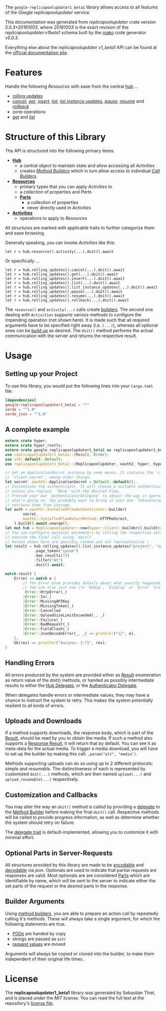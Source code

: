 <!---
DO NOT EDIT !
This file was generated automatically from 'src/generator/templates/api/README.md.mako'
DO NOT EDIT !
-->
The `google-replicapoolupdater1_beta1` library allows access to all features of the *Google replicapoolupdater* service.

This documentation was generated from *replicapoolupdater* crate version *5.0.3+20161003*, where *20161003* is the exact revision of the *replicapoolupdater:v1beta1* schema built by the [mako](http://www.makotemplates.org/) code generator *v5.0.3*.

Everything else about the *replicapoolupdater* *v1_beta1* API can be found at the
[official documentation site](https://cloud.google.com/compute/docs/instance-groups/manager/#applying_rolling_updates_using_the_updater_service).
# Features

Handle the following *Resources* with ease from the central [hub](https://docs.rs/google-replicapoolupdater1_beta1/5.0.3+20161003/google_replicapoolupdater1_beta1/Replicapoolupdater) ...

* [rolling updates](https://docs.rs/google-replicapoolupdater1_beta1/5.0.3+20161003/google_replicapoolupdater1_beta1/api::RollingUpdate)
 * [*cancel*](https://docs.rs/google-replicapoolupdater1_beta1/5.0.3+20161003/google_replicapoolupdater1_beta1/api::RollingUpdateCancelCall), [*get*](https://docs.rs/google-replicapoolupdater1_beta1/5.0.3+20161003/google_replicapoolupdater1_beta1/api::RollingUpdateGetCall), [*insert*](https://docs.rs/google-replicapoolupdater1_beta1/5.0.3+20161003/google_replicapoolupdater1_beta1/api::RollingUpdateInsertCall), [*list*](https://docs.rs/google-replicapoolupdater1_beta1/5.0.3+20161003/google_replicapoolupdater1_beta1/api::RollingUpdateListCall), [*list instance updates*](https://docs.rs/google-replicapoolupdater1_beta1/5.0.3+20161003/google_replicapoolupdater1_beta1/api::RollingUpdateListInstanceUpdateCall), [*pause*](https://docs.rs/google-replicapoolupdater1_beta1/5.0.3+20161003/google_replicapoolupdater1_beta1/api::RollingUpdatePauseCall), [*resume*](https://docs.rs/google-replicapoolupdater1_beta1/5.0.3+20161003/google_replicapoolupdater1_beta1/api::RollingUpdateResumeCall) and [*rollback*](https://docs.rs/google-replicapoolupdater1_beta1/5.0.3+20161003/google_replicapoolupdater1_beta1/api::RollingUpdateRollbackCall)
* zone operations
 * [*get*](https://docs.rs/google-replicapoolupdater1_beta1/5.0.3+20161003/google_replicapoolupdater1_beta1/api::ZoneOperationGetCall) and [*list*](https://docs.rs/google-replicapoolupdater1_beta1/5.0.3+20161003/google_replicapoolupdater1_beta1/api::ZoneOperationListCall)




# Structure of this Library

The API is structured into the following primary items:

* **[Hub](https://docs.rs/google-replicapoolupdater1_beta1/5.0.3+20161003/google_replicapoolupdater1_beta1/Replicapoolupdater)**
    * a central object to maintain state and allow accessing all *Activities*
    * creates [*Method Builders*](https://docs.rs/google-replicapoolupdater1_beta1/5.0.3+20161003/google_replicapoolupdater1_beta1/client::MethodsBuilder) which in turn
      allow access to individual [*Call Builders*](https://docs.rs/google-replicapoolupdater1_beta1/5.0.3+20161003/google_replicapoolupdater1_beta1/client::CallBuilder)
* **[Resources](https://docs.rs/google-replicapoolupdater1_beta1/5.0.3+20161003/google_replicapoolupdater1_beta1/client::Resource)**
    * primary types that you can apply *Activities* to
    * a collection of properties and *Parts*
    * **[Parts](https://docs.rs/google-replicapoolupdater1_beta1/5.0.3+20161003/google_replicapoolupdater1_beta1/client::Part)**
        * a collection of properties
        * never directly used in *Activities*
* **[Activities](https://docs.rs/google-replicapoolupdater1_beta1/5.0.3+20161003/google_replicapoolupdater1_beta1/client::CallBuilder)**
    * operations to apply to *Resources*

All *structures* are marked with applicable traits to further categorize them and ease browsing.

Generally speaking, you can invoke *Activities* like this:

```Rust,ignore
let r = hub.resource().activity(...).doit().await
```

Or specifically ...

```ignore
let r = hub.rolling_updates().cancel(...).doit().await
let r = hub.rolling_updates().get(...).doit().await
let r = hub.rolling_updates().insert(...).doit().await
let r = hub.rolling_updates().list(...).doit().await
let r = hub.rolling_updates().list_instance_updates(...).doit().await
let r = hub.rolling_updates().pause(...).doit().await
let r = hub.rolling_updates().resume(...).doit().await
let r = hub.rolling_updates().rollback(...).doit().await
```

The `resource()` and `activity(...)` calls create [builders][builder-pattern]. The second one dealing with `Activities`
supports various methods to configure the impending operation (not shown here). It is made such that all required arguments have to be
specified right away (i.e. `(...)`), whereas all optional ones can be [build up][builder-pattern] as desired.
The `doit()` method performs the actual communication with the server and returns the respective result.

# Usage

## Setting up your Project

To use this library, you would put the following lines into your `Cargo.toml` file:

```toml
[dependencies]
google-replicapoolupdater1_beta1 = "*"
serde = "^1.0"
serde_json = "^1.0"
```

## A complete example

```Rust
extern crate hyper;
extern crate hyper_rustls;
extern crate google_replicapoolupdater1_beta1 as replicapoolupdater1_beta1;
use replicapoolupdater1_beta1::{Result, Error};
use std::default::Default;
use replicapoolupdater1_beta1::{Replicapoolupdater, oauth2, hyper, hyper_rustls, chrono, FieldMask};

// Get an ApplicationSecret instance by some means. It contains the `client_id` and
// `client_secret`, among other things.
let secret: oauth2::ApplicationSecret = Default::default();
// Instantiate the authenticator. It will choose a suitable authentication flow for you,
// unless you replace  `None` with the desired Flow.
// Provide your own `AuthenticatorDelegate` to adjust the way it operates and get feedback about
// what's going on. You probably want to bring in your own `TokenStorage` to persist tokens and
// retrieve them from storage.
let auth = oauth2::InstalledFlowAuthenticator::builder(
        secret,
        oauth2::InstalledFlowReturnMethod::HTTPRedirect,
    ).build().await.unwrap();
let mut hub = Replicapoolupdater::new(hyper::Client::builder().build(hyper_rustls::HttpsConnectorBuilder::new().with_native_roots().https_or_http().enable_http1().build()), auth);
// You can configure optional parameters by calling the respective setters at will, and
// execute the final call using `doit()`.
// Values shown here are possibly random and not representative !
let result = hub.rolling_updates().list_instance_updates("project", "zone", "rollingUpdate")
             .page_token("ipsum")
             .max_results(73)
             .filter("At")
             .doit().await;

match result {
    Err(e) => match e {
        // The Error enum provides details about what exactly happened.
        // You can also just use its `Debug`, `Display` or `Error` traits
         Error::HttpError(_)
        |Error::Io(_)
        |Error::MissingAPIKey
        |Error::MissingToken(_)
        |Error::Cancelled
        |Error::UploadSizeLimitExceeded(_, _)
        |Error::Failure(_)
        |Error::BadRequest(_)
        |Error::FieldClash(_)
        |Error::JsonDecodeError(_, _) => println!("{}", e),
    },
    Ok(res) => println!("Success: {:?}", res),
}

```
## Handling Errors

All errors produced by the system are provided either as [Result](https://docs.rs/google-replicapoolupdater1_beta1/5.0.3+20161003/google_replicapoolupdater1_beta1/client::Result) enumeration as return value of
the doit() methods, or handed as possibly intermediate results to either the
[Hub Delegate](https://docs.rs/google-replicapoolupdater1_beta1/5.0.3+20161003/google_replicapoolupdater1_beta1/client::Delegate), or the [Authenticator Delegate](https://docs.rs/yup-oauth2/*/yup_oauth2/trait.AuthenticatorDelegate.html).

When delegates handle errors or intermediate values, they may have a chance to instruct the system to retry. This
makes the system potentially resilient to all kinds of errors.

## Uploads and Downloads
If a method supports downloads, the response body, which is part of the [Result](https://docs.rs/google-replicapoolupdater1_beta1/5.0.3+20161003/google_replicapoolupdater1_beta1/client::Result), should be
read by you to obtain the media.
If such a method also supports a [Response Result](https://docs.rs/google-replicapoolupdater1_beta1/5.0.3+20161003/google_replicapoolupdater1_beta1/client::ResponseResult), it will return that by default.
You can see it as meta-data for the actual media. To trigger a media download, you will have to set up the builder by making
this call: `.param("alt", "media")`.

Methods supporting uploads can do so using up to 2 different protocols:
*simple* and *resumable*. The distinctiveness of each is represented by customized
`doit(...)` methods, which are then named `upload(...)` and `upload_resumable(...)` respectively.

## Customization and Callbacks

You may alter the way an `doit()` method is called by providing a [delegate](https://docs.rs/google-replicapoolupdater1_beta1/5.0.3+20161003/google_replicapoolupdater1_beta1/client::Delegate) to the
[Method Builder](https://docs.rs/google-replicapoolupdater1_beta1/5.0.3+20161003/google_replicapoolupdater1_beta1/client::CallBuilder) before making the final `doit()` call.
Respective methods will be called to provide progress information, as well as determine whether the system should
retry on failure.

The [delegate trait](https://docs.rs/google-replicapoolupdater1_beta1/5.0.3+20161003/google_replicapoolupdater1_beta1/client::Delegate) is default-implemented, allowing you to customize it with minimal effort.

## Optional Parts in Server-Requests

All structures provided by this library are made to be [encodable](https://docs.rs/google-replicapoolupdater1_beta1/5.0.3+20161003/google_replicapoolupdater1_beta1/client::RequestValue) and
[decodable](https://docs.rs/google-replicapoolupdater1_beta1/5.0.3+20161003/google_replicapoolupdater1_beta1/client::ResponseResult) via *json*. Optionals are used to indicate that partial requests are responses
are valid.
Most optionals are are considered [Parts](https://docs.rs/google-replicapoolupdater1_beta1/5.0.3+20161003/google_replicapoolupdater1_beta1/client::Part) which are identifiable by name, which will be sent to
the server to indicate either the set parts of the request or the desired parts in the response.

## Builder Arguments

Using [method builders](https://docs.rs/google-replicapoolupdater1_beta1/5.0.3+20161003/google_replicapoolupdater1_beta1/client::CallBuilder), you are able to prepare an action call by repeatedly calling it's methods.
These will always take a single argument, for which the following statements are true.

* [PODs][wiki-pod] are handed by copy
* strings are passed as `&str`
* [request values](https://docs.rs/google-replicapoolupdater1_beta1/5.0.3+20161003/google_replicapoolupdater1_beta1/client::RequestValue) are moved

Arguments will always be copied or cloned into the builder, to make them independent of their original life times.

[wiki-pod]: http://en.wikipedia.org/wiki/Plain_old_data_structure
[builder-pattern]: http://en.wikipedia.org/wiki/Builder_pattern
[google-go-api]: https://github.com/google/google-api-go-client

# License
The **replicapoolupdater1_beta1** library was generated by Sebastian Thiel, and is placed
under the *MIT* license.
You can read the full text at the repository's [license file][repo-license].

[repo-license]: https://github.com/Byron/google-apis-rsblob/main/LICENSE.md

